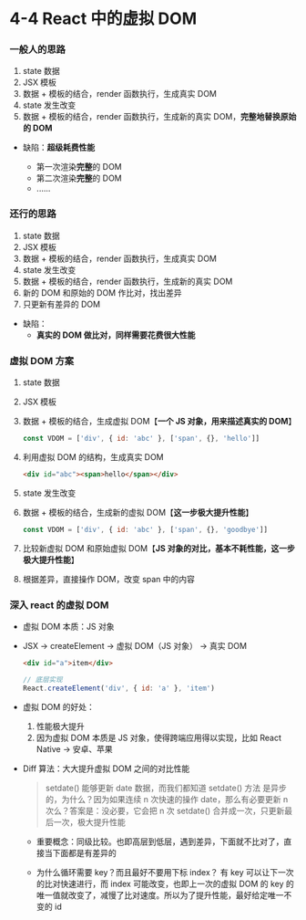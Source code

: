 # 4-4 React 中的虚拟 DOM

### 一般人的思路

1. state 数据
2. JSX 模板
3. 数据 + 模板的结合，render 函数执行，生成真实 DOM
4. state 发生改变
5. 数据 + 模板的结合，render 函数执行，生成新的真实 DOM，**完整地替换原始的 DOM**

- 缺陷：**超级耗费性能**

  - 第一次渲染**完整**的 DOM
  - 第二次渲染**完整**的 DOM
  - ......

### 还行的思路

1. state 数据
2. JSX 模板
3. 数据 + 模板的结合，render 函数执行，生成真实 DOM
4. state 发生改变
5. 数据 + 模板的结合，render 函数执行，生成新的真实 DOM
6. 新的 DOM 和原始的 DOM 作比对，找出差异
7. 只更新有差异的 DOM

- 缺陷：
  - **真实的 DOM 做比对，同样需要花费很大性能**

### 虚拟 DOM 方案

1. state 数据
2. JSX 模板
3. 数据 + 模板的结合，生成虚拟 DOM【**一个 JS 对象，用来描述真实的 DOM**】

   ```js
   const VDOM = ['div', { id: 'abc' }, ['span', {}, 'hello']]
   ```

4. 利用虚拟 DOM 的结构，生成真实 DOM

   ```html
   <div id="abc"><span>hello</span></div>
   ```

5. state 发生改变
6. 数据 + 模板的结合，生成新的虚拟 DOM【**这一步极大提升性能**】

   ```js
   const VDOM = ['div', { id: 'abc' }, ['span', {}, 'goodbye']]
   ```

7. 比较新虚拟 DOM 和原始虚拟 DOM【**JS 对象的对比，基本不耗性能，这一步极大提升性能**】
8. 根据差异，直接操作 DOM，改变 span 中的内容

### 深入 react 的虚拟 DOM

- 虚拟 DOM 本质：JS 对象

- JSX -> createElement -> 虚拟 DOM（JS 对象） -> 真实 DOM

  ```html
  <div id="a">item</div>
  ```

  ```js
  // 底层实现
  React.createElement('div', { id: 'a' }, 'item')
  ```

- 虚拟 DOM 的好处：

  1. 性能极大提升
  2. 因为虚拟 DOM 本质是 JS 对象，使得跨端应用得以实现，比如 React Native -> 安卓、苹果

- Diff 算法：大大提升虚拟 DOM 之间的对比性能

  > setdate() 能够更新 date 数据，而我们都知道 setdate() 方法 是异步的，为什么？因为如果连续 n 次快速的操作 date，那么有必要更新 n 次么？答案是：没必要，它会把 n 次 setdate() 合并成一次，只更新最后一次，极大提升性能

  - 重要概念：同级比较。也即高层到低层，遇到差异，下面就不比对了，直接当下面都是有差异的

  - 为什么循环需要 key？而且最好不要用下标 index？
    有 key 可以让下一次的比对快速进行，而 index 可能改变，也即上一次的虚拟 DOM 的 key 的唯一值就改变了，减慢了比对速度。所以为了提升性能，最好给定唯一不变的 id

